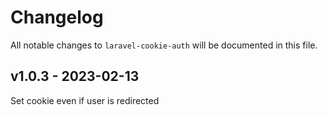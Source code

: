# Changelog

All notable changes to `laravel-cookie-auth` will be documented in this file.

## v1.0.3 - 2023-02-13

Set cookie even if user is redirected

